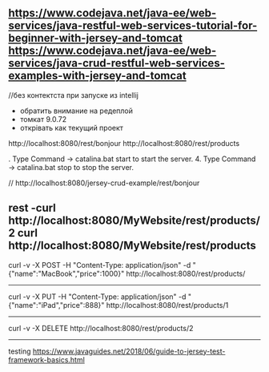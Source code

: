 


https://www.codejava.net/java-ee/web-services/java-restful-web-services-tutorial-for-beginner-with-jersey-and-tomcat
https://www.codejava.net/java-ee/web-services/java-crud-restful-web-services-examples-with-jersey-and-tomcat
--------------------------------------------------------

//без контектста при запуске из intellij
- обратить внимание на редеплой
- томкат 9.0.72
- открівать как текущий проект

http://localhost:8080/rest/bonjour
http://localhost:8080/rest/products



. Type Command -> catalina.bat start to start the server.
4. Type Command -> catalina.bat stop to stop the server.

// http://localhost:8080/jersey-crud-example/rest/bonjour


rest
-curl http://localhost:8080/MyWebsite/rest/products/2
curl http://localhost:8080/MyWebsite/rest/products
--
curl -v -X POST -H "Content-Type: application/json"
-d "{\"name\":\"MacBook\",\"price\":1000}"
http://localhost:8080/rest/products/

---
curl -v -X PUT -H "Content-Type: application/json"
-d "{\"name\":\"iPad\",\"price\":888}"
http://localhost:8080/rest/products/1

---
curl -v -X DELETE http://localhost:8080/rest/products/2

----------------
testing
https://www.javaguides.net/2018/06/guide-to-jersey-test-framework-basics.html